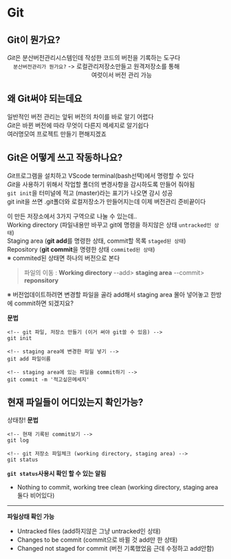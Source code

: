 # Git

## Git이 뭔가요?

*Git*은 분산버전관리시스템인데 작성한 코드의 버전을 기록하는 도구다  
　`분산버전관리가 뭔가요?` -> 로컬관리저장소만들고 원격저장소를 통해 　　　　　　　　　　　　　　여럿이서 버전 관리 가능

## 왜 Git써야 되는데요

일반적인 버전 관리는 앞뒤 버전의 차이를 바로 알기 어렵다  
*Git*은 바뀐 버전에 따라 무엇이 다른지 메세지로 알기쉽다  
여러명모여 프로젝트 만들기 편해지겠죠

## Git은 어떻게 쓰고 작동하나요?

*Git*프로그램을 설치하고 VScode terminal(bash선택)에서 명령할 수 있다  
*Git*을 사용하기 위해서 작업할 폴더의 변경사항을 감시하도록 만들어 줘야됨  
`git init`을 터미널에 적고 (master)라는 표기가 나오면 감시 성공  
git init을 쓰면 .git폴더와 로컬저장소가 만들어지는데 이제 버전관리 준비끝이다

이 만든 저장소에서 3가지 구역으로 나눌 수 있는데..  
Working directory (파일내용만 바꾸고 git에 명령을 하지않은 상태 `untracked인 상태`)  
Staging area (**git add**를 명령한 상태, commit할 목록 `staged된 상태`)  
Repository (**git commit**을 명령한 상태 `commited된 상태`)  
※ commited된 상태면 하나의 버전으로 본다

> 파일의 이동 : **Working directory** --add> **staging area** --commit> **reponsitory**

※ 버전업데이트하려면 변경할 파일을 골라 add해서 staging area 몰아 넣어놓고 한방에 commit하면 되겠지요?

**문법**

```
<!-- git 파일, 저장소 만들기 (이거 써야 git쓸 수 있음) -->
git init

<!-- staging area에 변경한 파일 넣기 -->
git add 파일이름

<!-- staging area에 있는 파일을 commit하기 -->
git commit -m '적고싶은메세지'
```

## 현재 파일들이 어디있는지 확인가능?

상태창! **문법**

```
<!-- 현재 기록된 commit보기 -->
git log

<!-- git 저장소 파일체크 (working directory, staging area) -->
git status
```

**`git status`사용시 확인 할 수 있는 알림**

- Nothing to commit, working tree clean (working directory, staging area 둘다 비어있다)

---

**파일상태 확인 가능**

- Untracked files (add하지않은 그냥 untracked인 상태)
- Changes to be commit (commit으로 바뀔 것 add만 한 상태)
- Changed not staged for commit (버전 기록했었음 근데 수정하고 add안함)
